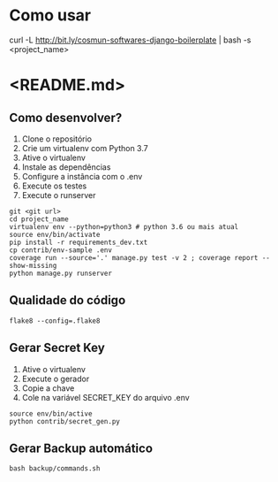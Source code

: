 # Como usar

curl -L http://bit.ly/cosmun-softwares-django-boilerplate | bash -s <project_name>


# <README.md>

## Como desenvolver?

1. Clone o repositório
2. Crie um virtualenv com Python 3.7
3. Ative o virtualenv
4. Instale as dependências
5. Configure a instância com o .env
6. Execute os testes
6. Execute o runserver

```console
git <git url>
cd project_name
virtualenv env --python=python3 # python 3.6 ou mais atual
source env/bin/activate
pip install -r requirements_dev.txt
cp contrib/env-sample .env
coverage run --source='.' manage.py test -v 2 ; coverage report --show-missing
python manage.py runserver
```

## Qualidade do código

```console
flake8 --config=.flake8
```

## Gerar Secret Key

1. Ative o virtualenv
2. Execute o gerador
3. Copie a chave
4. Cole na variável SECRET_KEY do arquivo .env

```console
source env/bin/active
python contrib/secret_gen.py
```

## Gerar Backup automático

```console
bash backup/commands.sh
```
